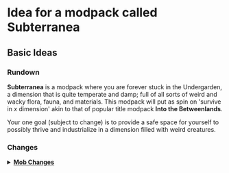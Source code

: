 # Idea for a modpack called Subterranea
## Basic Ideas
### Rundown
**Subterranea** is a modpack where you are forever stuck in the Undergarden, a dimension that is quite temperate and damp; full of all sorts of weird and wacky flora, fauna, and materials. This modpack will put as spin on 'survive in *x* dimension' akin to that of popular title modpack **Into the Betweenlands**.

Your one goal (subject to change) is to provide a safe space for yourself to possibly thrive and industrialize in a dimension filled with weird creatures.
### Changes
<details>
           <summary><b><ins>Mob Changes</ins></b></summary>
           <p></p>
           <p>Many things will be changed, such as making zombies and skeletons spawn in the Undergarden; renaming them to Rotbrawlers and Rotrangers with, of course, corresponding retextures to expand more on Rotspawn.</p>
           <p>Creepers will also be turned into rotspawn, becoming Rotbombers that leave a wake of rotdust when the explode, creating more Lil' Rotbombers that continue to wreak havoc in the Undergarden.</p>
</details>
